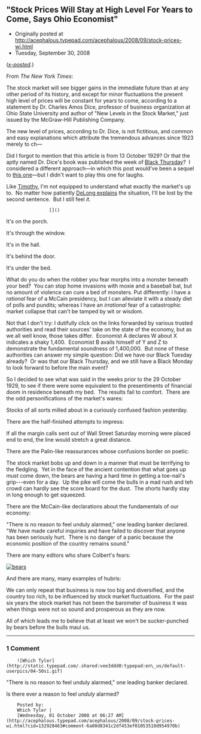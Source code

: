 ## "Stock Prices Will Stay at High Level For Years to Come, Says Ohio Economist"

 * Originally posted at http://acephalous.typepad.com/acephalous/2008/09/stock-prices-wi.html
 * Tuesday, September 30, 2008



([_x-posted_](http://edgeofthewest.wordpress.com/2008/09/30/stock-prices-will-stay-at-high-level-for-years-to-come-says-ohio-economist/).) 

From _The_ _New York Times_:

The stock market will see bigger gains in the immediate
future than at any other period of its history, and except for minor
fluctuations the present high level of prices will be constant for
years to come, according to a statement by Dr. Charles Amos Dice,
professor of business organization at Ohio State University and author
of "New Levels in the Stock Market," just issued by the McGraw-Hill
Publishing Company.

The new level of prices, according to Dr. Dice, is not fictitious,
and common and easy explanations which attribute the tremendous
advances since 1923 merely to ch—

Did I forgot to mention that this article is from 13 October 1929? 
Or that the aptly named Dr. Dice's book was published the week of [Black Thursday](http://en.wikipedia.org/wiki/Wall\_Street\_Crash\_of\_1929)?  I considered a different approach—in which this post would've been a sequel to [this one](http://edgeofthewest.wordpress.com/2008/08/14/some-times-i-feel-sorry-for-the-high-school-coach-who-cut-michael-jordan-from-the-jv-squad-because-quote-he-would-never-cut-it-on-varsity/)—but I didn't want to play this one for laughs.

Like [Timothy](http://weblogs.swarthmore.edu/burke/?p=652), I'm not equipped to understand what exactly the market's up to.  No matter how patiently [DeLong explains](http://delong.typepad.com/sdj/2008/09/today-in-financ.html) the situation, I'll be lost by the second sentence.  But I still feel _it_.

		

					[]()
			

It's on the porch.

It's through the window.

It's in the hall.

It's behind the door.

It's under the bed.

What do you do when the robber you fear morphs into a monster
beneath your bed?  You can stop home invasions with moxie and a
baseball bat, but no amount of violence can cure a bed of monsters. 
Put differently: I have a _rational_ fear of a McCain presidency, but I can alleviate it with a steady diet of polls and pundits; whereas I have an _irrational_ fear of a catastrophic market collapse that can't be tamped by wit or wisdom.

Not that I don't try: I dutifully click on the links forwarded by
various trusted authorities and read their sources' take on the state
of the economy, but as we all well know, those takes differ.  Economist
A declares W about X indicates a shaky 1,400.  Economist B avails
himself of Y and Z to demonstrate the fundamental soundness of
1,400,000.  But none of these authorities can answer my simple
question: Did we have our Black Tuesday already?  Or was that our Black
Thursday, and we still have a Black Monday to look forward to before
the main event?

So I decided to see what was said in the weeks prior to the 29
October 1929, to see if there were some equivalent to the presentiments
of financial doom in residence beneath my bed.  The results fail to
comfort.  There are the odd personifications of the market's wares:

Stocks of all sorts milled about in a curiously confused fashion yesterday.

There are the half-finished attempts to impress:

If all the margin calls sent out of Wall Street Saturday
morning were placed end to end, the line would stretch a great distance.

There are the Palin-like reassurances whose confusions border on poetic:

The stock market bobs up and down in a manner that must
be terrifying to the fledgling.  Yet in the face of the ancient
contention that what goes up must come down, the bears are having a
hard time in getting a toe-nail's grip---even for a day.  Up the pike
will come the bulls in a mad rush and teh crowd can hardly see the
score board for the dust.  The shorts hardly stay in long enough to get
squeezed.

There are the McCain-like declarations about the fundamentals of our economy:

"There is no reason to feel unduly alarmed," one leading
banker declared.  "We have made careful inquiries and have failed to
discover that anyone has been seriously hurt.  There is no danger of a
panic because the economic position of the country remains sound."

There are many editors who share Colbert's fears:

[![bears](http://edgeofthewest.wordpress.com/files/2008/09/bears.jpg "bears")](http://edgeofthewest.files.wordpress.com/2008/09/bears.jpg)

And there are many, many examples of hubris:

We can only repeat that business is now too big and
diversified, and the country too rich, to be influenced by stock market
fluctuations.  For the past six years the stock market has not been the
barometer of business it was when things were not so sound and
prosperous as they are now.

All of which leads me to believe that at least we won't be sucker-punched by bears before the bulls maul us.

			

* * *

### 1 Comment 

		

                
[]()

	

		![Which Tyler](http://static.typepad.com/.shared:vee3ddd0:typepad:en\_us/default-userpics/04-50si.gif)
	

	

		

"There is no reason to feel unduly alarmed," one leading banker declared.  

Is there ever a reason to feel _unduly_ alarmed?

	

		Posted by:
		Which Tyler |
		[Wednesday, 01 October 2008 at 06:27 AM](http://acephalous.typepad.com/acephalous/2008/09/stock-prices-wi.html?cid=132928463#comment-6a00d8341c2df453ef01053510d954970b)

		

        